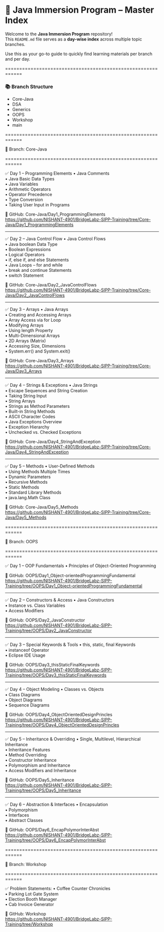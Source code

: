 # 🚀 Java Immersion Program – Master Index

Welcome to the **Java Immersion Program** repository!  
This `README.md` file serves as a **day-wise index** across multiple topic branches.

Use this as your go-to guide to quickly find learning materials per branch and per day.


============================================================

### 📚 Branch Structure

- Core-Java  
- DSA  
- Generics  
- OOPS  
- Workshop  
- main  

============================================================

🔰 Branch: Core-Java

============================================================

✅ Day 1 – Programming Elements
• Java Comments  
• Java Basic Data Types  
• Java Variables  
• Arithmetic Operators  
• Operator Precedence  
• Type Conversion  
• Taking User Input in Programs  

🔗 GitHub: Core-Java/Day1_ProgrammingElements  
https://github.com/NISHANT-4901/BridgeLabz-SIPP-Training/tree/Core-Java/Day1_ProgrammingElements

------------------------------------------------------------

✅ Day 2 – Java Control Flow
• Java Control Flows  
• Java boolean Data Type  
• Boolean Expressions  
• Logical Operators  
• if, else if, and else Statements  
• Java Loops – for and while  
• break and continue Statements  
• switch Statement  

🔗 GitHub: Core-Java/Day2_JavaControlFlows  
https://github.com/NISHANT-4901/BridgeLabz-SIPP-Training/tree/Core-Java/Day2_JavaControlFlows

------------------------------------------------------------

✅ Day 3 – Arrays
• Java Arrays  
• Creating and Accessing Arrays  
• Array Access via for Loop  
• Modifying Arrays  
• Using length Property  
• Multi-Dimensional Arrays  
• 2D Arrays (Matrix)  
• Accessing Size, Dimensions  
• System.err() and System.exit()  

🔗 GitHub: Core-Java/Day3_Arrays  
https://github.com/NISHANT-4901/BridgeLabz-SIPP-Training/tree/Core-Java/Day3_Arrays

------------------------------------------------------------

✅ Day 4 – Strings & Exceptions
• Java Strings  
• Escape Sequences and String Creation  
• Taking String Input  
• String Arrays  
• Strings as Method Parameters  
• Built-in String Methods  
• ASCII Character Codes  
• Java Exceptions Overview  
• Exception Hierarchy  
• Unchecked vs. Checked Exceptions  

🔗 GitHub: Core-Java/Day4_StringAndException  
https://github.com/NISHANT-4901/BridgeLabz-SIPP-Training/tree/Core-Java/Day4_StringAndException

------------------------------------------------------------

✅ Day 5 – Methods
• User-Defined Methods  
• Using Methods Multiple Times  
• Dynamic Parameters  
• Recursive Methods  
• Static Methods  
• Standard Library Methods  
• java.lang.Math Class  

🔗 GitHub: Core-Java/Day5_Methods  
https://github.com/NISHANT-4901/BridgeLabz-SIPP-Training/tree/Core-Java/Day5_Methods

============================================================

🔰 Branch: OOPS

============================================================

✅ Day 1 – OOP Fundamentals
• Principles of Object-Oriented Programming  

🔗 GitHub: OOPS/Day1_Object-orientedProgrammingFundamental  
https://github.com/NISHANT-4901/BridgeLabz-SIPP-Training/tree/OOPS/Day1_Object-orientedProgrammingFundamental

------------------------------------------------------------

✅ Day 2 – Constructors & Access
• Java Constructors  
• Instance vs. Class Variables  
• Access Modifiers  

🔗 GitHub: OOPS/Day2_JavaConstructor  
https://github.com/NISHANT-4901/BridgeLabz-SIPP-Training/tree/OOPS/Day2_JavaConstructor

------------------------------------------------------------

✅ Day 3 – Special Keywords & Tools
• this, static, final Keywords  
• instanceof Operator  
• Eclipse IDE Usage  

🔗 GitHub: OOPS/Day3_thisStaticFinalKeywords  
https://github.com/NISHANT-4901/BridgeLabz-SIPP-Training/tree/OOPS/Day3_thisStaticFinalKeywords

------------------------------------------------------------

✅ Day 4 – Object Modeling
• Classes vs. Objects  
• Class Diagrams  
• Object Diagrams  
• Sequence Diagrams  

🔗 GitHub: OOPS/Day4_ObjectOrientedDesignPrincles  
https://github.com/NISHANT-4901/BridgeLabz-SIPP-Training/tree/OOPS/Day4_ObjectOrientedDesignPrincles

------------------------------------------------------------

✅ Day 5 – Inheritance & Overriding
• Single, Multilevel, Hierarchical Inheritance  
• Inheritance Features  
• Method Overriding  
• Constructor Inheritance  
• Polymorphism and Inheritance  
• Access Modifiers and Inheritance  

🔗 GitHub: OOPS/Day5_Inheritance  
https://github.com/NISHANT-4901/BridgeLabz-SIPP-Training/tree/OOPS/Day5_Inheritance

------------------------------------------------------------

✅ Day 6 – Abstraction & Interfaces
• Encapsulation  
• Polymorphism  
• Interfaces  
• Abstract Classes  

🔗 GitHub: OOPS/Day6_EncapPolymorInterAbst  
https://github.com/NISHANT-4901/BridgeLabz-SIPP-Training/tree/OOPS/Day6_EncapPolymorInterAbst

============================================================

🔰 Branch: Workshop

============================================================

✅ Problem Statements:
• Coffee Counter Chronicles  
• Parking Lot Gate System  
• Election Booth Manager  
• Cab Invoice Generator  

🔗 GitHub: Workshop  
https://github.com/NISHANT-4901/BridgeLabz-SIPP-Training/tree/Workshop
